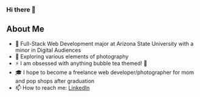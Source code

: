 ### Hi there 👋

## About Me

- 🔭 Full-Stack Web Development major at Arizona State University with a minor in Digital Audiences
- 🌱 Exploring various elements of photography
- ⚡ I am obsessed with anything bubble tea themed! 🧋
- 🎓 I hope to become a freelance web developer/photographer for mom and pop shops after graduation
- 📫 How to reach me: [LinkedIn](https://www.linkedin.com/in/carey-tung/)
